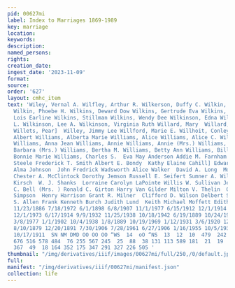 ```yaml
---
pid: 00627mi
label: Index to Marriages 1869-1989
key: marriage
location: 
keywords: 
description: 
named_persons: 
rights: 
creation_date: 
ingest_date: '2023-11-09'
format: 
source: 
order: '627'
layout: cmhc_item
text: 'Wiley, Vernal A. Wilfley, Arthur R. Wilkerson, Duffy C. Wilkin, Estella I.
  Wilkin, Phoebe H. Wilkins, Deward Dow Wilkins, Gertrude Eva Wilkins, J. Samuel Wilkins,
  Lois Earline Wilkins, Stillman Wilkins, Wendy Dee Wilkinson, Edna Wilkinson, Eva
  L. Wilkinson, Lee A. Wilkinson, Virginia Ruth Willard, Mary  Willard, William W.
  Willets, Pear]  Willey, Jimmy Lee Willford, Marie E. Willhoit, Conley Williams,
  Albert Williams, Alberta Marie Williams, Alice Williams, Alice C. Williams, Anna
  Williams, Anna Jean Williams, Annie Williams, Annie (Mrs.) Williams, Annie J. Williams,
  Barbara (Mrs.) Williams, Bertha M. Williams, Betty Ann Williams, Bill. Williams,
  Bonnie Marie Williams, Charles S.  Eva May Anderson Addie M. Farnham Chester Lee
  Steele Frederick T. Smith Albert E. Bondy  Kathy Elaine Cahill] Edward W. Griffiths
  Alma Johnson  John Fredrick Wadsworth Alice Walker  David A. Long  Moulton Chambers
  Chester A. McClintock Dorothy Jemson Russell E. Seifert Sumner A. Williams Marguerite
  Kirsch  W. J. Shanks  Lorraine Carolyn LaPointe Willis W. Sullivan Jeannetta Stover  S.
  C. Bell (Mrs. ) Ronald C. Girton Harry Van Gilder Milton V. Thelin  Otto Ostberg  Billy
  Simpson  Henry Harrison Grant R. Milner  Clifford D. Wilson Delbert Smith  Vernell]
  S. Allen Frank Kenneth Burch Judith Lund  Keith Michael Moffett Edith E. Malpuss  617  6/25/1932
  11/23/1886 7/18/1972 6/1/1898 6/8/1907 11/1/1977 6/15/1912 12/1/1914 3/6/1976 9/21/1881
  12/1/1973 6/17/1914 9/9/1932 11/25/1938 10/18/1942 6/19/1889 10/24/1900 8/12/1900
  3/8/1977 1/1/1902 10/4/1938 1/8/1889 10/19/1969 1/12/1931 3/6/1920 12/18/1906 6/18/1966
  8/10/1879 12/20/1891 7/30/1906 7/28/1961 6/27/1906 1/16/1955 10/5/1936 11/8/1986
  10/17/1911  SN NM DMD OO OO OO “WS  14  oO “NS  13  12  10  479  242 302 121  387
  676 516 578 484  76 255 567 245  25  88  38 131 113 589 181  21  19  72 229 109
  367  49  18 164 352 175 347 291 327 226 505 '
thumbnail: "/img/derivatives/iiif/images/00627mi/full/250,/0/default.jpg"
full: 
manifest: "/img/derivatives/iiif/00627mi/manifest.json"
collection: life
---
```


